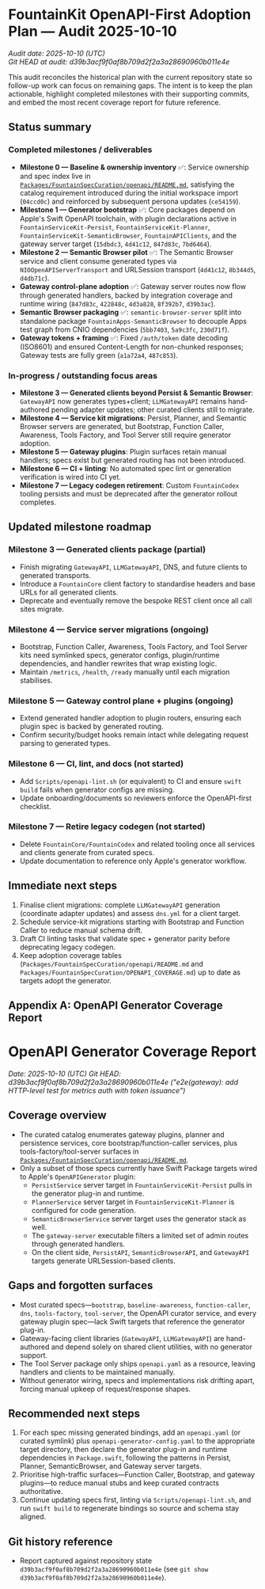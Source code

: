 # FountainKit OpenAPI-First Adoption Plan — Audit 2025-10-10

_Audit date: 2025-10-10 (UTC)_  
_Git HEAD at audit: d39b3acf9f0af8b709d2f2a3a28690960b011e4e_

This audit reconciles the historical plan with the current repository state so follow-up work can focus on remaining gaps. The intent is to keep the plan actionable, highlight completed milestones with their supporting commits, and embed the most recent coverage report for future reference.

## Status summary

### Completed milestones / deliverables
- **Milestone 0 — Baseline & ownership inventory** ✅: Service ownership and spec index live in [`Packages/FountainSpecCuration/openapi/README.md`](Packages/FountainSpecCuration/openapi/README.md), satisfying the catalog requirement introduced during the initial workspace import (`04ccd0c`) and reinforced by subsequent persona updates (`ce54159`).
- **Milestone 1 — Generator bootstrap** ✅: Core packages depend on Apple's Swift OpenAPI toolchain, with plugin declarations active in `FountainServiceKit-Persist`, `FountainServiceKit-Planner`, `FountainServiceKit-SemanticBrowser`, `FountainAPIClients`, and the gateway server target (`15dbdc3`, `4d41c12`, `847d83c`, `7bd6464`).
- **Milestone 2 — Semantic Browser pilot** ✅: The Semantic Browser service and client consume generated types via `NIOOpenAPIServerTransport` and URLSession transport (`4d41c12`, `8b344d5`, `d4db71c`).
- **Gateway control-plane adoption** ✅: Gateway server routes now flow through generated handlers, backed by integration coverage and runtime wiring (`847d83c`, `422848c`, `4d3a828`, `8f392b7`, `d39b3ac`).
- **Semantic Browser packaging** ✅: `semantic-browser-server` split into standalone package `FountainApps-SemanticBrowser` to decouple Apps test graph from CNIO dependencies (`5bb7403`, `5a9c3fc`, `230d71f`).
- **Gateway tokens + framing** ✅: Fixed `/auth/token` date decoding (ISO8601) and ensured Content-Length for non-chunked responses; Gateway tests are fully green (`a1a72a4`, `487c853`).

### In-progress / outstanding focus areas
- **Milestone 3 — Generated clients beyond Persist & Semantic Browser**: `GatewayAPI` now generates types+client; `LLMGatewayAPI` remains hand-authored pending adapter updates; other curated clients still to migrate.
- **Milestone 4 — Service kit migrations**: Persist, Planner, and Semantic Browser servers are generated, but Bootstrap, Function Caller, Awareness, Tools Factory, and Tool Server still require generator adoption.
- **Milestone 5 — Gateway plugins**: Plugin surfaces retain manual handlers; specs exist but generated routing has not been introduced.
- **Milestone 6 — CI + linting**: No automated spec lint or generation verification is wired into CI yet.
- **Milestone 7 — Legacy codegen retirement**: Custom `FountainCodex` tooling persists and must be deprecated after the generator rollout completes.

## Updated milestone roadmap

### Milestone 3 — Generated clients package (partial)
- Finish migrating `GatewayAPI`, `LLMGatewayAPI`, DNS, and future clients to generated transports.
- Introduce a `FountainCore` client factory to standardise headers and base URLs for all generated clients.
- Deprecate and eventually remove the bespoke REST client once all call sites migrate.

### Milestone 4 — Service server migrations (ongoing)
- Bootstrap, Function Caller, Awareness, Tools Factory, and Tool Server kits need symlinked specs, generator configs, plugin/runtime dependencies, and handler rewrites that wrap existing logic.
- Maintain `/metrics`, `/health`, `/ready` manually until each migration stabilises.

### Milestone 5 — Gateway control plane + plugins (ongoing)
- Extend generated handler adoption to plugin routers, ensuring each plugin spec is backed by generated routing.
- Confirm security/budget hooks remain intact while delegating request parsing to generated types.

### Milestone 6 — CI, lint, and docs (not started)
- Add `Scripts/openapi-lint.sh` (or equivalent) to CI and ensure `swift build` fails when generator configs are missing.
- Update onboarding/documents so reviewers enforce the OpenAPI-first checklist.

### Milestone 7 — Retire legacy codegen (not started)
- Delete `FountainCore/FountainCodex` and related tooling once all services and clients generate from curated specs.
- Update documentation to reference only Apple's generator workflow.

## Immediate next steps
1. Finalise client migrations: complete `LLMGatewayAPI` generation (coordinate adapter updates) and assess `dns.yml` for a client target.
2. Schedule service-kit migrations starting with Bootstrap and Function Caller to reduce manual schema drift.
3. Draft CI linting tasks that validate spec + generator parity before deprecating legacy codegen.
4. Keep adoption coverage tables (`Packages/FountainSpecCuration/openapi/README.md` and `Packages/FountainSpecCuration/OPENAPI_COVERAGE.md`) up to date as targets adopt the generator.

## Appendix A: OpenAPI Generator Coverage Report
# OpenAPI Generator Coverage Report

_Date: 2025-10-10 (UTC)_
_Git HEAD: d39b3acf9f0af8b709d2f2a3a28690960b011e4e ("e2e(gateway): add HTTP-level test for metrics auth with token issuance")_

## Coverage overview
- The curated catalog enumerates gateway plugins, planner and persistence services, core bootstrap/function-caller services, plus tools-factory/tool-server surfaces in [`Packages/FountainSpecCuration/openapi/README.md`](Packages/FountainSpecCuration/openapi/README.md).
- Only a subset of those specs currently have Swift Package targets wired to Apple's `OpenAPIGenerator` plugin:
  - `PersistService` server target in `FountainServiceKit-Persist` pulls in the generator plug-in and runtime.
  - `PlannerService` server target in `FountainServiceKit-Planner` is configured for code generation.
  - `SemanticBrowserService` server target uses the generator stack as well.
  - The `gateway-server` executable filters a limited set of admin routes through generated handlers.
  - On the client side, `PersistAPI`, `SemanticBrowserAPI`, and `GatewayAPI` targets generate URLSession-based clients.

## Gaps and forgotten surfaces
- Most curated specs—`bootstrap`, `baseline-awareness`, `function-caller`, `dns`, `tools-factory`, `tool-server`, the OpenAPI curator service, and every gateway plugin spec—lack Swift targets that reference the generator plug-in.
- Gateway-facing client libraries (`GatewayAPI`, `LLMGatewayAPI`) are hand-authored and depend solely on shared client utilities, with no generator support.
- The Tool Server package only ships `openapi.yaml` as a resource, leaving handlers and clients to be maintained manually.
- Without generator wiring, specs and implementations risk drifting apart, forcing manual upkeep of request/response shapes.

## Recommended next steps
1. For each spec missing generated bindings, add an `openapi.yaml` (or curated symlink) plus `openapi-generator-config.yaml` to the appropriate target directory, then declare the generator plug-in and runtime dependencies in `Package.swift`, following the patterns in Persist, Planner, SemanticBrowser, and Gateway server targets.
2. Prioritise high-traffic surfaces—Function Caller, Bootstrap, and gateway plugins—to reduce manual stubs and keep curated contracts authoritative.
3. Continue updating specs first, linting via `Scripts/openapi-lint.sh`, and run `swift build` to regenerate bindings so source and schema stay aligned.

## Git history reference
- Report captured against repository state `d39b3acf9f0af8b709d2f2a3a28690960b011e4e` (see `git show d39b3acf9f0af8b709d2f2a3a28690960b011e4e`).
